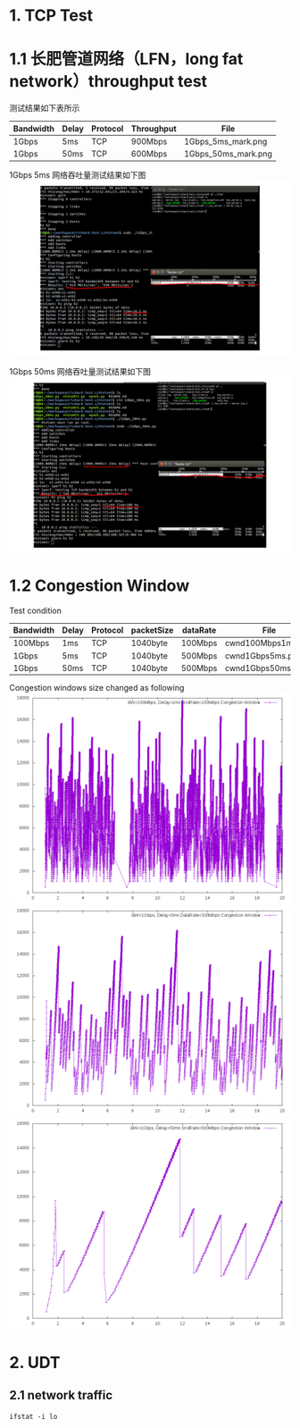 # 1. TCP Test
# 1.1 长肥管道网络（LFN，long fat network）throughput test
 测试结果如下表所示  

| Bandwidth | Delay | Protocol | Throughput |  File |
| --- | ---| --- | ---|  -- |
| 1Gbps | 5ms | TCP | 900Mbps |  1Gbps_5ms_mark.png |
| 1Gbps | 50ms | TCP | 600Mbps |  1Gbps_50ms_mark.png |

1Gbps 5ms 网络吞吐量测试结果如下图  
![tcp/1Gbps_5ms_mark.png](./tcp/1Gbps_5ms_mark.png)

1Gbps 50ms 网络吞吐量测试结果如下图  
![tcp/1Gbps_50ms_mark.png](./tcp/1Gbps_50ms_mark.png)

# 1.2 Congestion Window
Test condition

| Bandwidth | Delay | Protocol | packetSize  | dataRate | File |
| --- | ---| --- | ---| --- | --- |  
| 100Mbps | 1ms | TCP | 1040byte | 100Mbps | cwnd100Mbps1ms.png |
| 1Gbps | 5ms | TCP | 1040byte | 500Mbps | cwnd1Gbps5ms.png |
| 1Gbps | 50ms | TCP | 1040byte | 500Mbps | cwnd1Gbps50ms.png |

Congestion windows size changed as following   
![tcp/cwnd100Mbps1ms.png](./tcp/cwnd100Mbps1ms.png)  
![tcp/cwnd1Gbps5ms.png](./tcp/cwnd1Gbps5ms.png)  
![tcp/cwnd1Gbps50ms.png](./tcp/cwnd1Gbps50ms.png)  
# 2. UDT
## 2.1 network traffic
```
ifstat -i lo
```
